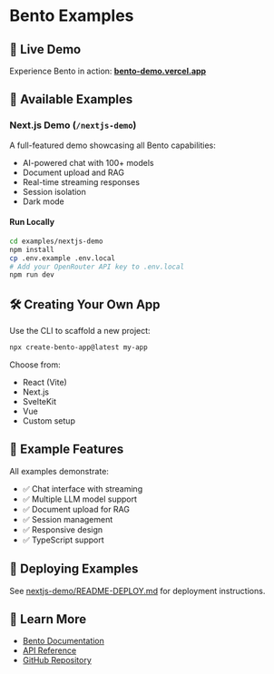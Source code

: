# Bento Examples

## 🚀 Live Demo

Experience Bento in action: **[bento-demo.vercel.app](https://bento-demo.vercel.app)**

## 📁 Available Examples

### Next.js Demo (`/nextjs-demo`)

A full-featured demo showcasing all Bento capabilities:
- AI-powered chat with 100+ models
- Document upload and RAG
- Real-time streaming responses
- Session isolation
- Dark mode

#### Run Locally

```bash
cd examples/nextjs-demo
npm install
cp .env.example .env.local
# Add your OpenRouter API key to .env.local
npm run dev
```

## 🛠️ Creating Your Own App

Use the CLI to scaffold a new project:

```bash
npx create-bento-app@latest my-app
```

Choose from:
- React (Vite)
- Next.js
- SvelteKit
- Vue
- Custom setup

## 📝 Example Features

All examples demonstrate:
- ✅ Chat interface with streaming
- ✅ Multiple LLM model support
- ✅ Document upload for RAG
- ✅ Session management
- ✅ Responsive design
- ✅ TypeScript support

## 🚢 Deploying Examples

See [nextjs-demo/README-DEPLOY.md](./nextjs-demo/README-DEPLOY.md) for deployment instructions.

## 📖 Learn More

- [Bento Documentation](https://bento-docs.vercel.app)
- [API Reference](https://bento-docs.vercel.app/api-reference)
- [GitHub Repository](https://github.com/lambda0x63/bento)